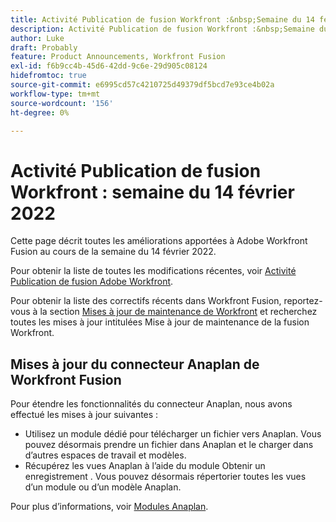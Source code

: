 ```yaml
---
title: Activité Publication de fusion Workfront :&nbsp;Semaine du 14 février 2022
description: Activité Publication de fusion Workfront :&nbsp;Semaine du 14 février 2022
author: Luke
draft: Probably
feature: Product Announcements, Workfront Fusion
exl-id: f6b9cc4b-45d6-42dd-9c6e-29d905c08124
hidefromtoc: true
source-git-commit: e6995cd57c4210725d49379df5bcd7e93ce4b02a
workflow-type: tm+mt
source-wordcount: '156'
ht-degree: 0%

---
```


# Activité Publication de fusion Workfront : semaine du 14 février 2022

Cette page décrit toutes les améliorations apportées à Adobe Workfront Fusion au cours de la semaine du 14 février 2022.

Pour obtenir la liste de toutes les modifications récentes, voir [Activité Publication de fusion Adobe Workfront](../../../product-announcements/product-releases/fusion-release-activity/fusion-release-activity.md).

Pour obtenir la liste des correctifs récents dans Workfront Fusion, reportez-vous à la section [Mises à jour de maintenance de Workfront](https://experienceleague.adobe.com/docs/workfront-known-issues/releases/current-updates.html) et recherchez toutes les mises à jour intitulées Mise à jour de maintenance de la fusion Workfront.

## Mises à jour du connecteur Anaplan de Workfront Fusion

Pour étendre les fonctionnalités du connecteur Anaplan, nous avons effectué les mises à jour suivantes :

* Utilisez un module dédié pour télécharger un fichier vers Anaplan. Vous pouvez désormais prendre un fichier dans Anaplan et le charger dans d’autres espaces de travail et modèles.
* Récupérez les vues Anaplan à l’aide du module Obtenir un enregistrement . Vous pouvez désormais répertorier toutes les vues d’un module ou d’un modèle Anaplan.

Pour plus d’informations, voir [Modules Anaplan](../../../workfront-fusion/apps-and-their-modules/anaplan-modules.md).
